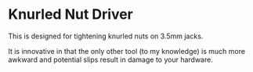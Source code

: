 # Knurled Nut Driver
This is designed for tightening knurled nuts on 3.5mm jacks.

It is innovative in that the only other tool (to my knowledge)
is much more awkward and potential slips result in damage to your hardware.


